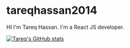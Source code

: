 # tareqhassan2014
HI I'm Tareq Hassan.
I'm a React JS developer.

[![Tareq's GitHub stats](https://github-readme-stats.vercel.app/api?username=tareqhassan2014)](https://www.linkedin.com/in/tareqhassan2014/)
